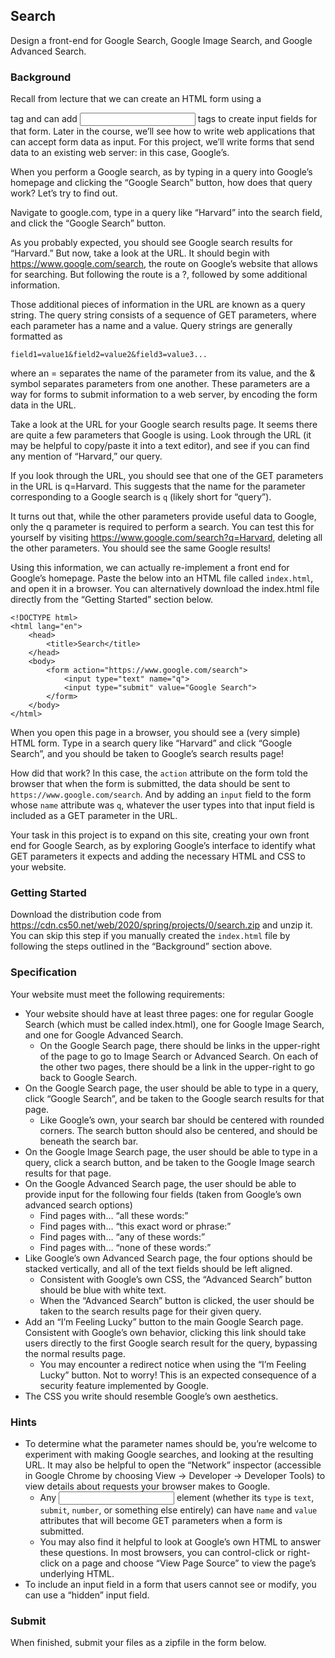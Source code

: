 ## Search

Design a front-end for Google Search, Google Image Search, and Google Advanced Search.

### Background

Recall from lecture that we can create an HTML form using a <form> tag and can add <input> tags to create input fields for that form. Later in the course, we’ll see how to write web applications that can accept form data as input. For this project, we’ll write forms that send data to an existing web server: in this case, Google’s.

When you perform a Google search, as by typing in a query into Google’s homepage and clicking the “Google Search” button, how does that query work? Let’s try to find out.

Navigate to google.com, type in a query like “Harvard” into the search field, and click the “Google Search” button.

As you probably expected, you should see Google search results for “Harvard.” But now, take a look at the URL. It should begin with https://www.google.com/search, the route on Google’s website that allows for searching. But following the route is a ?, followed by some additional information.

Those additional pieces of information in the URL are known as a query string. The query string consists of a sequence of GET parameters, where each parameter has a name and a value. Query strings are generally formatted as

    field1=value1&field2=value2&field3=value3...

where an = separates the name of the parameter from its value, and the & symbol separates parameters from one another. These parameters are a way for forms to submit information to a web server, by encoding the form data in the URL.

Take a look at the URL for your Google search results page. It seems there are quite a few parameters that Google is using. Look through the URL (it may be helpful to copy/paste it into a text editor), and see if you can find any mention of “Harvard,” our query.

If you look through the URL, you should see that one of the GET parameters in the URL is q=Harvard. This suggests that the name for the parameter corresponding to a Google search is `q` (likely short for “query”).

It turns out that, while the other parameters provide useful data to Google, only the q parameter is required to perform a search. You can test this for yourself by visiting https://www.google.com/search?q=Harvard, deleting all the other parameters. You should see the same Google results!

Using this information, we can actually re-implement a front end for Google’s homepage. Paste the below into an HTML file called `index.html`, and open it in a browser. You can alternatively download the index.html file directly from the “Getting Started” section below.

    <!DOCTYPE html>
    <html lang="en">
        <head>
            <title>Search</title>
        </head>
        <body>
            <form action="https://www.google.com/search">
                <input type="text" name="q">
                <input type="submit" value="Google Search">
            </form>
        </body>
    </html>

When you open this page in a browser, you should see a (very simple) HTML form. Type in a search query like “Harvard” and click “Google Search”, and you should be taken to Google’s search results page!

How did that work? In this case, the `action` attribute on the form told the browser that when the form is submitted, the data should be sent to `https://www.google.com/search`. And by adding an `input` field to the form whose `name` attribute was `q`, whatever the user types into that input field is included as a GET parameter in the URL.

Your task in this project is to expand on this site, creating your own front end for Google Search, as by exploring Google’s interface to identify what GET parameters it expects and adding the necessary HTML and CSS to your website.

### Getting Started

Download the distribution code from https://cdn.cs50.net/web/2020/spring/projects/0/search.zip and unzip it. You can skip this step if you manually created the `index.html` file by following the steps outlined in the “Background” section above.

### Specification

Your website must meet the following requirements:

- Your website should have at least three pages: one for regular Google Search (which must be called index.html), one for Google Image Search, and one for Google Advanced Search.
  - On the Google Search page, there should be links in the upper-right of the page to go to Image Search or Advanced Search. On each of the other two pages, there should be a link in the upper-right to go back to Google Search.
- On the Google Search page, the user should be able to type in a query, click “Google Search”, and be taken to the Google search results for that page.
  - Like Google’s own, your search bar should be centered with rounded corners. The search button should also be centered, and should be beneath the search bar.
- On the Google Image Search page, the user should be able to type in a query, click a search button, and be taken to the Google Image search results for that page.
- On the Google Advanced Search page, the user should be able to provide input for the following four fields (taken from Google’s own advanced search options)
  - Find pages with… “all these words:”
  - Find pages with… “this exact word or phrase:”
  - Find pages with… “any of these words:”
  - Find pages with… “none of these words:”
- Like Google’s own Advanced Search page, the four options should be stacked vertically, and all of the text fields should be left aligned.
  - Consistent with Google’s own CSS, the “Advanced Search” button should be blue with white text.
  - When the “Advanced Search” button is clicked, the user should be taken to the search results page for their given query.
- Add an “I’m Feeling Lucky” button to the main Google Search page. Consistent with Google’s own behavior, clicking this link should take users directly to the first Google search result for the query, bypassing the normal results page.
  - You may encounter a redirect notice when using the “I’m Feeling Lucky” button. Not to worry! This is an expected consequence of a security feature implemented by Google.
- The CSS you write should resemble Google’s own aesthetics.

### Hints

- To determine what the parameter names should be, you’re welcome to experiment with making Google searches, and looking at the resulting URL. It may also be helpful to open the “Network” inspector (accessible in Google Chrome by choosing View -> Developer -> Developer Tools) to view details about requests your browser makes to Google.
  - Any <input> element (whether its `type` is `text`, `submit`, `number`, or something else entirely) can have `name` and `value` attributes that will become GET parameters when a form is submitted.
  - You may also find it helpful to look at Google’s own HTML to answer these questions. In most browsers, you can control-click or right-click on a page and choose “View Page Source” to view the page’s underlying HTML.
- To include an input field in a form that users cannot see or modify, you can use a “hidden” input field.

### Submit

When finished, submit your files as a zipfile in the form below.
